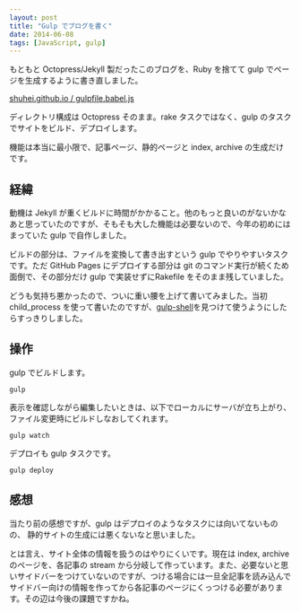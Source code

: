 ```yaml
---
layout: post
title: "Gulp でブログを書く"
date: 2014-06-08
tags: [JavaScript, gulp]
---
```


もともと Octopress/Jekyll 製だったこのブログを、Ruby を捨てて gulp でページを生成するように書き直しました。

[shuhei.github.io / gulpfile.babel.js](https://github.com/shuhei/shuhei.github.com/blob/source/gulpfile.babel.js)

ディレクトリ構成は Octopress そのまま。rake タスクではなく、gulp のタスクでサイトをビルド、デプロイします。

機能は本当に最小限で、記事ページ、静的ページと index, archive の生成だけです。

## 経緯

動機は Jekyll が重くビルドに時間がかかること。他のもっと良いのがないかなあと思っていたのですが、そもそも大した機能は必要ないので、今年の初めにはまっていた gulp で自作しました。

ビルドの部分は、ファイルを変換して書き出すという gulp でやりやすいタスクです。ただ GitHub Pages にデプロイする部分は git のコマンド実行が続くため面倒で、その部分だけ gulp で実装せずにRakefile をそのまま残していました。

どうも気持ち悪かったので、ついに重い腰を上げて書いてみました。当初 child_process を使って書いたのですが、[gulp-shell](https://github.com/sun-zheng-an/gulp-shell)を見つけて使うようにしたらすっきりしました。

## 操作

gulp でビルドします。

```shell
gulp
```

表示を確認しながら編集したいときは、以下でローカルにサーバが立ち上がり、ファイル変更時にビルドしなおしてくれます。

```shell
gulp watch
```

デプロイも gulp タスクです。

```shell
gulp deploy
```

## 感想

当たり前の感想ですが、gulp はデプロイのようなタスクには向いてないものの、 静的サイトの生成には悪くないなと思いました。

とは言え、サイト全体の情報を扱うのはやりにくいです。現在は index, archive のページを、各記事の stream から分岐して作っています。また、必要ないと思いサイドバーをつけていないのですが、つける場合には一旦全記事を読み込んでサイドバー向けの情報を作ってから各記事のページにくっつける必要があります。その辺は今後の課題ですかね。
